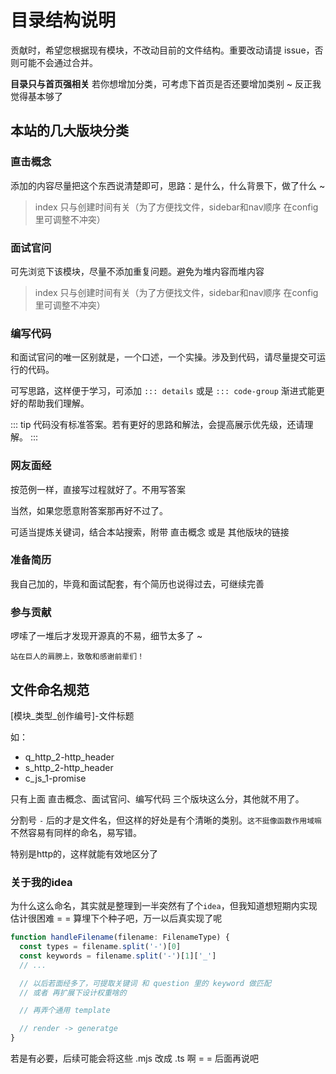# 目录结构说明

贡献时，希望您根据现有模块，不改动目前的文件结构。重要改动请提 issue，否则可能不会通过合并。

**目录只与首页强相关** 若你想增加分类，可考虑下首页是否还要增加类别 ~ 反正我觉得基本够了

## 本站的几大版块分类

### 直击概念

添加的内容尽量把这个东西说清楚即可，思路：是什么，什么背景下，做了什么 ~

> index 只与创建时间有关（为了方便找文件，sidebar和nav顺序 在config里可调整不冲突）

### 面试官问

可先浏览下该模块，尽量不添加重复问题。避免为堆内容而堆内容

> index 只与创建时间有关（为了方便找文件，sidebar和nav顺序 在config里可调整不冲突）

### 编写代码

和面试官问的唯一区别就是，一个口述，一个实操。涉及到代码，请尽量提交可运行的代码。

可写思路，这样便于学习，可添加 `::: details` 或是 `::: code-group` 渐进式能更好的帮助我们理解。

::: tip 
代码没有标准答案。若有更好的思路和解法，会提高展示优先级，还请理解。
:::

### 网友面经

按范例一样，直接写过程就好了。不用写答案

当然，如果您愿意附答案那再好不过了。

可适当提炼关键词，结合本站搜索，附带 直击概念 或是 其他版块的链接

### 准备简历

我自己加的，毕竟和面试配套，有个简历也说得过去，可继续完善

### 参与贡献

啰嗦了一堆后才发现开源真的不易，细节太多了 ~ 

`站在巨人的肩膀上，致敬和感谢前辈们！`


## 文件命名规范

\[模块_类型_创作编号\]-文件标题

如：

- q_http_2-http_header
- s_http_2-http_header
- c_js_1-promise

只有上面 直击概念、面试官问、编写代码 三个版块这么分，其他就不用了。

分割号 `-` 后的才是文件名，但这样的好处是有个清晰的类别。`这不挺像函数作用域嘛` 不然容易有同样的命名，易写错。

特别是http的，这样就能有效地区分了




### 关于我的idea

为什么这么命名，其实就是整理到一半突然有了个`idea`，但我知道想短期内实现估计很困难 = = 算埋下个种子吧，万一以后真实现了呢

```ts
function handleFilename(filename: FilenameType) {
  const types = filename.split('-')[0]  
  const keywords = filename.split('-')[1]['_']
  // ...

  // 以后若面经多了，可提取关键词 和 question 里的 keyword 做匹配
  // 或者 再扩展下设计权重啥的

  // 再弄个通用 template

  // render -> generatge
}
```

若是有必要，后续可能会将这些 .mjs 改成 .ts 啊 = = 后面再说吧